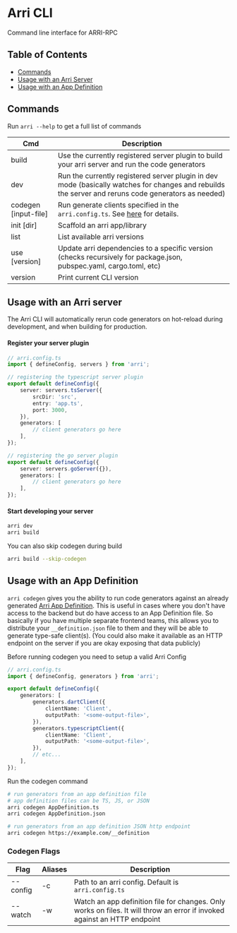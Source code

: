 # Arri CLI

Command line interface for ARRI-RPC

## Table of Contents

- [Commands](#commands)
- [Usage with an Arri Server](#usage-with-an-arri-server)
- [Usage with an App Definition](#usage-with-an-app-definition)

## Commands

Run `arri --help` to get a full list of commands

| Cmd                  | Description                                                                                                                                         |
| -------------------- | --------------------------------------------------------------------------------------------------------------------------------------------------- |
| build                | Use the currently registered server plugin to build your arri server and run the code generators                                                    |
| dev                  | Run the currently registered server plugin in dev mode (basically watches for changes and rebuilds the server and reruns code generators as needed) |
| codegen [input-file] | Run generate clients specified in the `arri.config.ts`. See [here](#running-arri-codegen) for details.                                              |
| init [dir]           | Scaffold an arri app/library                                                                                                                        |
| list                 | List available arri versions                                                                                                                        |
| use [version]        | Update arri dependencies to a specific version (checks recursively for package.json, pubspec.yaml, cargo.toml, etc)                                 |
| version              | Print current CLI version                                                                                                                           |

## Usage with an Arri server

The Arri CLI will automatically rerun code generators on hot-reload during development, and when building for production.

#### Register your server plugin

```ts
// arri.config.ts
import { defineConfig, servers } from 'arri';

// registering the typescript server plugin
export default defineConfig({
    server: servers.tsServer({
        srcDir: 'src',
        entry: 'app.ts',
        port: 3000,
    }),
    generators: [
        // client generators go here
    ],
});

// registering the go server plugin
export default defineConfig({
    server: servers.goServer({}),
    generators: [
        // client generators go here
    ],
});
```

#### Start developing your server

```bash
arri dev
arri build
```

You can also skip codegen during build

```bash
arri build --skip-codegen
```

## Usage with an App Definition

`arri codegen` gives you the ability to run code generators against an already generated [Arri App Definition](/specifications/arri_app_definition.md). This is useful in cases where you don't have access to the backend but do have access to an App Definition file. So basically if you have multiple separate frontend teams, this allows you to distribute your `__definition.json` file to them and they will be able to generate type-safe client(s). (You could also make it available as an HTTP endpoint on the server if you are okay exposing that data publicly)

Before running codegen you need to setup a valid Arri Config

```ts
// arri.config.ts
import { defineConfig, generators } from 'arri';

export default defineConfig({
    generators: [
        generators.dartClient({
            clientName: 'Client',
            outputPath: '<some-output-file>',
        }),
        generators.typescriptClient({
            clientName: 'Client',
            outputPath: '<some-output-file>',
        }),
        // etc...
    ],
});
```

Run the codegen command

```bash
# run generators from an app definition file
# app definition files can be TS, JS, or JSON
arri codegen AppDefinition.ts
arri codegen AppDefinition.json

# run generators from an app definition JSON http endpoint
arri codegen https://example.com/__definition
```

### Codegen Flags

| Flag     | Aliases | Description                                                                                                               |
| -------- | ------- | ------------------------------------------------------------------------------------------------------------------------- |
| --config | -c      | Path to an arri config. Default is `arri.config.ts`                                                                       |
| --watch  | -w      | Watch an app definition file for changes. Only works on files. It will throw an error if invoked against an HTTP endpoint |

